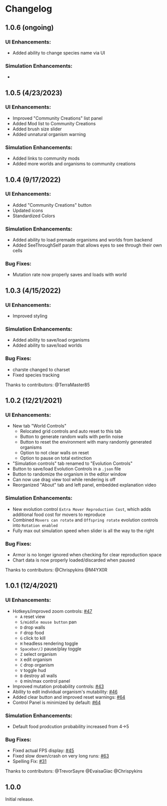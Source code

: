 # Changelog

## 1.0.6 (ongoing)

### UI Enhancements:
- Added ability to change species name via UI

### Simulation Enhancements:
- 

## 1.0.5 (4/23/2023)

### UI Enhancements:
- Improved "Community Creations" list panel
- Added Mod list to Community Creations
- Added brush size slider
- Added unnatural organism warning

### Simulation Enhancements:
- Added links to community mods
- Added more worlds and organisms to community creations

## 1.0.4 (9/17/2022)

### UI Enhancements:
- Added "Community Creations" button
- Updated icons
- Standardized Colors

### Simulation Enhancements:
- Added ability to load premade organisms and worlds from backend
- Added SeeThroughSelf param that allows eyes to see through their own cells

### Bug Fixes:
- Mutation rate now properly saves and loads with world


## 1.0.3 (4/15/2022)

### UI Enhancements:
- Improved styling

### Simulation Enhancements:
- Added ability to save/load organisms
- Added ability to save/load worlds

### Bug Fixes:
- charste changed to charset
- Fixed species tracking


Thanks to contributors: @TerraMaster85

## 1.0.2 (12/21/2021)

### UI Enhancements:
- New tab "World Controls"
    - Relocated grid controls and auto reset to this tab
    - Button to generate random walls with perlin noise
    - Button to reset the environment with many randomly generated organisms
    - Option to not clear walls on reset
    - Option to pause on total extinction
- "Simulation controls" tab renamed to "Evolution Controls"
- Button to save/load Evolution Controls in a `.json` file
- Button to randomize the organism in the editor window
- Can now use drag view tool while rendering is off
- Reorganized "About" tab and left panel, embedded explanation video

### Simulation Enhancements:
- New evolution control `Extra Mover Reproduction Cost`, which adds additional food cost for movers to reproduce
- Combined `Movers can rotate` and `Offspring rotate` evolution controls into `Rotation enabled`
- Fully max out simulation speed when slider is all the way to the right

### Bug Fixes:
- Armor is no longer ignored when checking for clear reproduction space
- Chart data is now properly loaded/discarded when paused


Thanks to contributors: @Chrispykins @M4YX0R

## 1.0.1 (12/4/2021)

### UI Enhancements:
- Hotkeys/improved zoom controls: [#47](https://github.com/MaxRobinsonTheGreat/LifeEngine/pull/47)
  - `A` reset view
  - `S/middle mouse button` pan
  - `D` drop walls
  - `F` drop food
  - `G` click to kill
  - `H` headless rendering toggle
  - `Spacebar/J` pause/play toggle
  - `Z` select organism
  - `X` edit organism
  - `C` drop organism
  - `V` toggle hud
  - `B` destroy all walls
  - `Q` min/max control panel
- Improved mutation probability controls: [#43](https://github.com/MaxRobinsonTheGreat/LifeEngine/pull/43)
- Ability to edit individual organism's mutability: [#46](https://github.com/MaxRobinsonTheGreat/LifeEngine/pull/46)
- Added clear button and improved reset warnings: [#64](https://github.com/MaxRobinsonTheGreat/LifeEngine/pull/64)
- Control Panel is minimized by default: [#64](https://github.com/MaxRobinsonTheGreat/LifeEngine/pull/64)

### Simulation Enhancements:
- Default food prodcution probability increased from 4->5

### Bug Fixes:
- Fixed actual FPS display: [#45](https://github.com/MaxRobinsonTheGreat/LifeEngine/pull/45)
- Fixed slow down/crash on very long runs: [#63](https://github.com/MaxRobinsonTheGreat/LifeEngine/pull/63)
- Spelling Fix: [#31](https://github.com/MaxRobinsonTheGreat/LifeEngine/pull/31)


Thanks to contributors: @TrevorSayre @EvaisaGiac @Chrispykins

## 1.0.0
Initial release.
